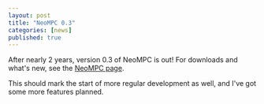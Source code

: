 ```yaml
---
layout: post
title: "NeoMPC 0.3"
categories: [news]
published: true
---
```


After nearly 2 years, version 0.3 of NeoMPC is out!  For downloads and what's new, see the <a title="NeoMPC" href="/neompc/">NeoMPC page</a>.

This should mark the start of more regular development as well, and I've got some more features planned.
